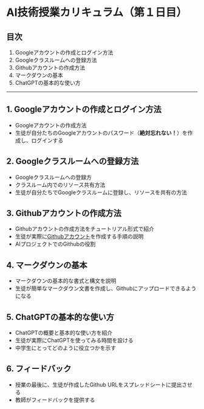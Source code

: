 # AI技術授業カリキュラム（第１日目）

## 目次

1. Googleアカウントの作成とログイン方法
2. Googleクラスルームへの登録方法
3. Githubアカウントの作成方法
4. マークダウンの基本
5. ChatGPTの基本的な使い方

---

## 1. Googleアカウントの作成とログイン方法

- Googleアカウントの作成方法
- 生徒が自分たちのGoogleアカウントのパスワード（**絶対忘れない！**）を作成し、ログインする

## 2. Googleクラスルームへの登録方法

- Googleクラスルームへの登録方
- クラスルーム内でのリソース共有方法
- 生徒が自分たちでGoogleクラスルームに登録し、リソースを共有の方法

## 3. Githubアカウントの作成方法

- Githubアカウントの作成方法をチュートリアル形式で紹介
- 生徒が実際に[Githubアカウント](https://github.com/)を作成する手順の説明
- AIプロジェクトでのGithubの役割

## 4. マークダウンの基本

- マークダウンの基本的な書式と構文を説明
- 生徒が簡単なマークダウン文書を作成し、Githubにアップロードできるようになる

## 5. ChatGPTの基本的な使い方

- ChatGPTの概要と基本的な使い方を紹介
- 生徒が実際にChatGPTを使ってみる時間を設ける
- 中学生にとってどのように役立つかを示す

## 6. フィードバック

- 授業の最後に、生徒が作成したGithub URLをスプレッドシートに提出させる
- 教師がフィードバックを提供する
